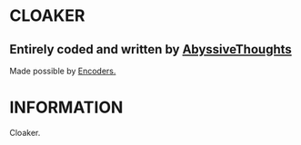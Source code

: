 # CLOAKER #

Entirely coded and written by [AbyssiveThoughts](discord.gg)
-
Made possible by [Encoders.](discord.gg)

# INFORMATION #

Cloaker.
